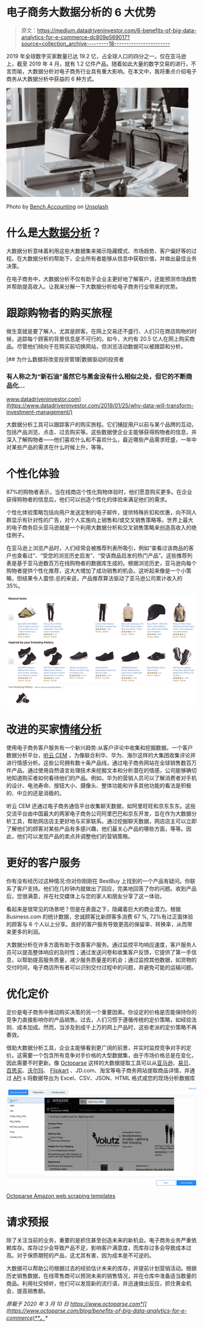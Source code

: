 # 电子商务大数据分析的 6 大优势

> 原文：<https://medium.datadriveninvestor.com/6-benefits-of-big-data-analytics-for-e-commerce-dc809e569017?source=collection_archive---------18----------------------->

2019 年全球数字买家数量已达 19.2 亿，占全球人口的四分之一。仅在亚马逊上，截至 2019 年 4 月，就有 1.2 亿件产品。随着如此大量的数字交易的进行，不言而喻，大数据分析对电子商务行业具有重大影响。在本文中，我将重点介绍电子商务从大数据分析中获益的 6 种方式。

![](img/a8c354983d645edf8da5631407ea7cda.png)

Photo by [Bench Accounting](https://unsplash.com/@benchaccounting) on [Unsplash](http://www.unsplash.com/)

# 什么是[大数据分析](https://www.octoparse.com/blog/10-best-big-data-analytics-courses-online)？

大数据分析意味着利用这些大数据集来揭示隐藏模式、市场趋势、客户偏好等的过程。在大数据分析的帮助下，企业所有者能够从信息中获取价值，并做出最佳业务决策。

在电子商务中，大数据分析不仅有助于企业主更好地了解客户，还能预测市场趋势并帮助提高收入。让我来分解一下大数据分析给电子商务行业带来的优势。

# 跟踪购物者的购买旅程

做生意就是要了解人，尤其是顾客。在网上交易还不盛行、人们只在商店购物的时候，追踪每个顾客的背景信息是不可行的。如今，大约有 20.5 亿人在网上购买商品。尽管他们倾向于在购买前切换网站，但浏览活动数据可以被跟踪和分析。

[](https://www.datadriveninvestor.com/2019/01/25/why-data-will-transform-investment-management/) [## 为什么数据将改变投资管理|数据驱动的投资者

### 有人称之为“新石油”虽然它与黑金没有什么相似之处，但它的不断商品化…

www.datadriveninvestor.com](https://www.datadriveninvestor.com/2019/01/25/why-data-will-transform-investment-management/) 

大数据分析工具可以跟踪客户的购买旅程。它们捕捉用户以前与某个品牌的互动，包括产品浏览、点击、过去购买等。这些数据使企业主能够获得购物者的信息，并深入了解购物者——他们喜欢什么和不喜欢什么，最近哪些产品需求旺盛，一年中对某些产品的需求在什么时候上升，等等。

# 个性化体验

87%的购物者表示，当在线商店个性化购物体验时，他们愿意购买更多。在企业获得购物者的信息后，他们可以创造个性化的体验来满足他们的需求。

个性化体验策略包括向用户发送定制的电子邮件，提供特殊折扣和优惠，向不同人群显示有针对性的广告，对个人实施向上销售和/或交叉销售策略等。世界上最大的电子商务巨头亚马逊就是一个利用大数据分析和交叉销售策略来创造高收入的绝佳例子。

在亚马逊上浏览产品时，人们经常会被推荐列表所吸引，例如“查看过该商品的客户也查看过”、“受您的浏览历史启发”、“受该商品启发的热门产品”。这些推荐列表是基于亚马逊数百万在线购物者的数据库生成的。根据浏览历史，亚马逊向每个购物者提供个性化推荐，这大大增加了成功销售的机会。这听起来像是一个小策略，但结果令人震惊:总的来说，产品推荐算法驱动了亚马逊公司累计收入的 35%。

![](img/2a7ec15aa414f9def68b76f0b303c5be.png)

# 改进的买家[情绪分析](https://www.octoparse.com/blog/website-crawler-sentiment-analysis)

使用电子商务客户服务有一个新兴趋势:从客户评论中收集和挖掘数据。一个客户数据分析平台，[听云 CEM](https://www.yuntingai.com/) ，为像联合利华、华为、海尔这样的大集团收集评论并进行情感分析。这些公司拥有数十条产品线，通过电子商务网站在全球销售数百万件产品。通过使用自然语言处理技术来挖掘文本和分析潜在的情感，公司能够确切地知道购买者如何看待他们的产品。例如，华为的营销人员可以了解消费者对手机的设计、电池寿命、按钮大小、摄像头、整体功能和许多其他功能的看法是积极的、中立的还是消极的。

听云 CEM 还通过电子商务通信平台收集聊天数据，如阿里旺旺和京东东东。这些交流平台由中国最大的两家电子商务公司阿里巴巴和京东开发，旨在作为大数据分析工具，帮助网店店主更好地与买家联系。通过挖掘聊天数据，网店店主可以立即了解他们的顾客对某些产品有多感兴趣，他们最关心产品的哪些方面，等等。因此，他们可以发现产品的卖点并调整他们的营销策略。

# 更好的客户服务

你有没有经历过这种情况:你对你刚刚在 BestBuy 上找到的一个产品有疑问。你联系了客户支持。他们在几秒钟内就做出了回应，完美地回答了你的问题。收到产品后，您很满意，并在社交媒体上与您的家人和朋友分享了这一体验。

看起来是很常见的场景吧？但是在表面之下，隐藏着巨大的商业潜力。根据 Business.com 的统计数据，忠诚顾客比新顾客多消费 67 %, 72%有过正面体验的顾客与 6 个人以上分享。良好的客户服务导致更高的保留率、转换率，从而带来更多的利润。

大数据分析在许多方面有助于改善客户服务。通过监控平均响应速度，客户服务人员可以提高整体响应的及时性；通过发送问卷和收集客户反馈，它提供了第一手信息，以帮助提高服务质量，减少服务质量差的机会；通过监控其他数据，如货物的交付时间，电子商店所有者可以识别交付过程中的问题，并避免可能的运输问题。

# 优化定价

定价是电子商务中推动购买决策的另一个重要因素。你设定的价格是否能保持你的竞争力直接影响你的产品销售。过去，人们习惯于遵循传统的定价策略，如经验法则、成本加成。然而，当涉及到成千上万的网上产品时，这些老派的定价策略不再奏效。

借助大数据分析工具，企业主能够看到更广阔的前景，并实时监控竞争对手的定价。这需要一个包含所有竞争对手价格的大型数据集，由于市场价格总是在变化，因此需要不时更新。像 [Octoparse](http://www.octoparse.com) 这样的大数据提取工具可以从[亚马逊](https://www.octoparse.com/tutorial-7/scrape-product-information-from-amazon)、[易贝](https://www.octoparse.com/tutorial-7/scrape-pricing-from-ebay)、[百思买](https://helpcenter.octoparse.com/hc/en-us/articles/360027208572-Scrape-product-information-from-BestBuy)、[沃尔玛](https://www.octoparse.com/tutorial-7/scrape-product-data-from-walmart)、 [Flipkart](https://www.octoparse.com/tutorial-7/scrape-product-data-from-flipkart) 、JD.com、淘宝等电子商务网站提取商品详情，并通过 [API](https://helpcenter.octoparse.com/hc/en-us/articles/360028160091-Connect-Octoparse-API-step-by-step) s 将数据导出为 Excel、CSV、JSON、HTML 格式或您的现场分析数据库

![](img/02ecda760c6a1e109e5a9de73bc95ab6.png)

[Octoparse Amazon web scraping templates](https://www.octoparse.com/blog/big-announcement-web-scraping-template-take-away)

# 请求预报

除了关注当前的业务，重要的是抓住甚至创造未来的新机会。电子商务业务严重依赖库存。库存过少会导致产品不足，影响客户满意度，而库存过多会导致成本过高。对于保质期短的产品，这尤其有害，因为成本是不可逆的。

大数据可以帮助公司根据过去的经验估计未来的库存，并提前计划营销活动。根据历史销售数据，在线零售商可以预测未来的销售情况，并在仓库中准备适当数量的商品。利用社交倾听，他们可以发现新的流行语，并迅速做出反应，抓住黄金机会，提高销售额。

*原载于 2020 年 3 月 10 日 https://www.octoparse.com*[](https://www.octoparse.com/blog/benefits-of-big-data-analytics-for-e-commerce)**。**
